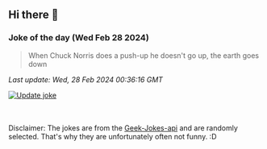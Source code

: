 ## Hi there 👋

### Joke of the day (Wed Feb 28 2024)
<!-- joke -->
>When Chuck Norris does a push-up he doesn't go up, the earth goes down
<!-- /joke -->

*Last update: Wed, 28 Feb 2024 00:36:16 GMT*

[![Update joke](https://github.com/nclskfm/nclskfm/actions/workflows/joke.yml/badge.svg)](https://github.com/nclskfm/nclskfm/actions/workflows/joke.yml)

<br><br>
Disclaimer: The jokes are from the [Geek-Jokes-api](https://github.com/sameerkumar18/geek-joke-api) and are randomly selected. That's why they are unfortunately often not funny. :D
